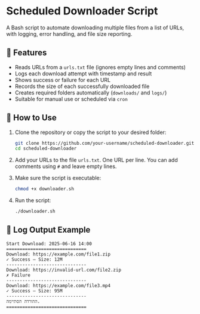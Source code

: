 
# Scheduled Downloader Script

A Bash script to automate downloading multiple files from a list of URLs, with logging, error handling, and file size reporting.

## 📁 Features

- Reads URLs from a `urls.txt` file (ignores empty lines and comments)
- Logs each download attempt with timestamp and result
- Shows success or failure for each URL
- Records the size of each successfully downloaded file
- Creates required folders automatically (`downloads/` and `logs/`)
- Suitable for manual use or scheduled via `cron`

## 🚀 How to Use

1. Clone the repository or copy the script to your desired folder:
    ```bash
    git clone https://github.com/your-username/scheduled-downloader.git
    cd scheduled-downloader
    ```

2. Add your URLs to the file `urls.txt`. One URL per line. You can add comments using `#` and leave empty lines.

3. Make sure the script is executable:
    ```bash
    chmod +x downloader.sh
    ```

4. Run the script:
    ```bash
    ./downloader.sh
    ```

## 📝 Log Output Example

```text
Start Download: 2025-06-16 14:00
==============================
Download: https://example.com/file1.zip
✓ Success – Size: 12M
------------------------------
Download: https://invalid-url.com/file2.zip
✗ Failure
------------------------------
Download: https://example.com/file3.mp4
✓ Success – Size: 95M
------------------------------
ההורדה הסתיימה.
==============================
